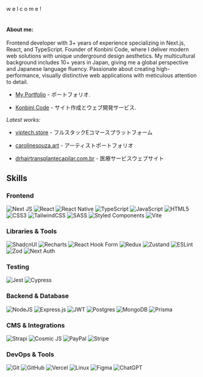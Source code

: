 w e l c o m e !
<br/><br/>

#### About me:
Frontend developer with 3+ years of experience specializing in Next.js, React, and TypeScript. Founder of Konbini Code, where I deliver modern web solutions with unique underground design aesthetics. My multicultural background includes 10+ years in Japan, giving me a global perspective and Japanese language fluency. Passionate about creating high-performance, visually distinctive web applications with meticulous attention to detail.

- [My Portfolio](https://fernandohiroshi.com) - ポートフォリオ.
  
- [Konbini Code](https://konbinicode.com/en) - サイト作成とウェブ開発サービス.

*Latest works:*

- [viptech.store](https://viptech.store) - フルスタックEコマースプラットフォーム

- [carolinesouza.art](https://www.carolinesouza.art/) - アーティストポートフォリオ

- [drhairtransplantecapilar.com.br](https://drhairtransplantecapilar.com.br/) - 医療サービスウェブサイト


## Skills

### Frontend
![Next JS](https://img.shields.io/badge/Next-black?style=for-the-badge&logo=next.js&logoColor=white) ![React](https://img.shields.io/badge/react-%2320232a.svg?style=for-the-badge&logo=react&logoColor=%2361DAFB) ![React Native](https://img.shields.io/badge/react_native-%2320232a.svg?style=for-the-badge&logo=react&logoColor=%2361DAFB) ![TypeScript](https://img.shields.io/badge/typescript-%23007ACC.svg?style=for-the-badge&logo=typescript&logoColor=white) ![JavaScript](https://img.shields.io/badge/javascript-%23323330.svg?style=for-the-badge&logo=javascript&logoColor=%23F7DF1E) ![HTML5](https://img.shields.io/badge/html5-%23E34F26.svg?style=for-the-badge&logo=html5&logoColor=white) ![CSS3](https://img.shields.io/badge/css3-%231572B6.svg?style=for-the-badge&logo=css3&logoColor=white) ![TailwindCSS](https://img.shields.io/badge/tailwindcss-%2338B2AC.svg?style=for-the-badge&logo=tailwind-css&logoColor=white) ![SASS](https://img.shields.io/badge/SASS-hotpink.svg?style=for-the-badge&logo=SASS&logoColor=white) ![Styled Components](https://img.shields.io/badge/styled--components-DB7093?style=for-the-badge&logo=styled-components&logoColor=white) ![Vite](https://img.shields.io/badge/vite-%23646CFF.svg?style=for-the-badge&logo=vite&logoColor=white)

### Libraries & Tools
![ShadcnUI](https://img.shields.io/badge/shadcn/ui-000000?style=for-the-badge&logo=shadcnui&logoColor=white) ![Recharts](https://img.shields.io/badge/Recharts-22b5bf?style=for-the-badge&logo=recharts&logoColor=white) ![React Hook Form](https://img.shields.io/badge/React%20Hook%20Form-%23EC5990.svg?style=for-the-badge&logo=reacthookform&logoColor=white) ![Redux](https://img.shields.io/badge/redux-%23593d88.svg?style=for-the-badge&logo=redux&logoColor=white) ![Zustand](https://img.shields.io/badge/zustand-%23593d88.svg?style=for-the-badge&logo=react&logoColor=white) ![ESLint](https://img.shields.io/badge/ESLint-4B3263?style=for-the-badge&logo=eslint&logoColor=white) ![Zod](https://img.shields.io/badge/Zod-3068B7?style=for-the-badge&logo=zod&logoColor=white) ![Next Auth](https://img.shields.io/badge/NextAuth-black?style=for-the-badge&logo=next.js&logoColor=white)

### Testing
![Jest](https://img.shields.io/badge/jest-%23C21325.svg?style=for-the-badge&logo=jest&logoColor=white) ![Cypress](https://img.shields.io/badge/Cypress-17202C?style=for-the-badge&logo=cypress&logoColor=white)

### Backend & Database
![NodeJS](https://img.shields.io/badge/node.js-6DA55F?style=for-the-badge&logo=node.js&logoColor=white) ![Express.js](https://img.shields.io/badge/express.js-%23404d59.svg?style=for-the-badge&logo=express&logoColor=%2361DAFB) ![JWT](https://img.shields.io/badge/JWT-black?style=for-the-badge&logo=JSON%20web%20tokens) ![Postgres](https://img.shields.io/badge/postgres-%23316192.svg?style=for-the-badge&logo=postgresql&logoColor=white) ![MongoDB](https://img.shields.io/badge/MongoDB-%234ea94b.svg?style=for-the-badge&logo=mongodb&logoColor=white) ![Prisma](https://img.shields.io/badge/Prisma-3982CE?style=for-the-badge&logo=Prisma&logoColor=white)

### CMS & Integrations
![Strapi](https://img.shields.io/badge/strapi-%232E7EEA.svg?style=for-the-badge&logo=strapi&logoColor=white) ![Cosmic JS](https://img.shields.io/badge/Cosmic%20JS-243B53?style=for-the-badge&logo=cosmicjs&logoColor=white) ![PayPal](https://img.shields.io/badge/PayPal-00457C?style=for-the-badge&logo=paypal&logoColor=white) ![Stripe](https://img.shields.io/badge/Stripe-626CD9?style=for-the-badge&logo=Stripe&logoColor=white)

### DevOps & Tools
![Git](https://img.shields.io/badge/git-%23F05033.svg?style=for-the-badge&logo=git&logoColor=white) ![GitHub](https://img.shields.io/badge/github-%23121011.svg?style=for-the-badge&logo=github&logoColor=white) ![Vercel](https://img.shields.io/badge/vercel-%23000000.svg?style=for-the-badge&logo=vercel&logoColor=white) ![Linux](https://img.shields.io/badge/Linux-FCC624?style=for-the-badge&logo=linux&logoColor=black) ![Figma](https://img.shields.io/badge/figma-%23F24E1E.svg?style=for-the-badge&logo=figma&logoColor=white) ![ChatGPT](https://img.shields.io/badge/chatGPT-74aa9c?style=for-the-badge&logo=openai&logoColor=white)

